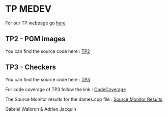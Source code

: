 # TP MEDEV 

For our TP webpage go [here](https://gabrielwal.github.io/MEDEV_TP/)

## TP2 - PGM images

You can find the source code here : [TP2](https://github.com/GabrielWal/MEDEV_TP/tree/dev/MEDEV_TP2)

## TP3 - Checkers

You can find the source code here : [TP3](https://github.com/GabrielWal/MEDEV_TP/tree/dev/MEDEV_TP3)

For code coverage of TP3 follow the link : [CodeCoverage](https://gabrielwal.github.io/MEDEV_TP/MEDEV_TP3/user_result/)

The Source Monitor results for the dames.cpp file : [Source Monitor Results](https://github.com/GabrielWal/MEDEV_TP/tree/gh-pages/MEDEV_TP3/sourceMonitor/sourceMonitor.png)

Gabriel Walbron & Adrien Jacquin
